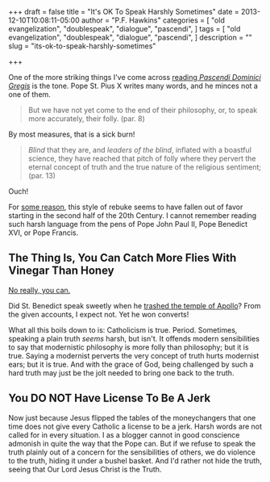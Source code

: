 +++
draft = false
title = "It's OK To Speak Harshly Sometimes"
date = 2013-12-10T10:08:11-05:00
author = "P.F. Hawkins"
categories = [
  "old evangelization",
  "doublespeak",
  "dialogue",
  "pascendi",
]
tags = [
  "old evangelization",
  "doublespeak",
  "dialogue",
  "pascendi",
]
description = ""
slug = "its-ok-to-speak-harshly-sometimes"

+++

One of the more striking things I've come across [reading *Pascendi Dominici Gregis*](http://theoldevangelization.com/pascendi-series/) is the tone. Pope St. Pius X writes many words, and he minces not a one of them.

> But we have not yet come to the end of their philosophy, or, to speak more accurately, their folly. (par. 8)

By most measures, that is a sick burn! 

> *Blind* that they are, and *leaders of the blind*, inflated with a boastful science, they have reached that pitch of folly where they pervert the eternal concept of truth and the true nature of the religious sentiment; (par. 13)

Ouch!

For [some reason](http://en.wikipedia.org/wiki/Modernism_(Roman_Catholicism)), this style of rebuke seems to have fallen out of favor starting in the second half of the 20th Century. I cannot remember reading such harsh language from the pens of Pope John Paul II, Pope Benedict XVI, or Pope Francis.

## The Thing Is, You Can Catch More Flies With Vinegar Than Honey

[No really, you can.](http://xkcd.com/357/)

Did St. Benedict speak sweetly when he [trashed the temple of Apollo](http://theoldevangelization.com/st-benedict-evangelizes/)? From the given accounts, I expect not. Yet he won converts!

What all this boils down to is: Catholicism is true. Period. Sometimes, speaking a plain truth *seems* harsh, but isn't. It offends modern sensibilities to say that modernistic philosophy is more folly than philosophy; but it is true. Saying a modernist perverts the very concept of truth hurts modernist ears; but it is true. And with the grace of God, being challenged by such a hard truth may just be the jolt needed to bring one back to the truth.

## You DO NOT Have License To Be A Jerk

Now just because Jesus flipped the tables of the moneychangers that one time does not give every Catholic a license to be a jerk. Harsh words are not called for in every situation. I as a blogger cannot in good conscience admonish in quite the way that the Pope can. But if we refuse to speak the truth plainly out of a concern for the sensibilities of others, we do violence to the truth, hiding it under a bushel basket. And I'd rather not hide the truth, seeing that Our Lord Jesus Christ is the Truth.
